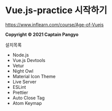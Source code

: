 # Vue.js-practice 시작하기

https://www.inflearn.com/course/Age-of-Vuejs

**Copyright © 2021 Captain Pangyo**

설치목록
- Node.js
- Vue.js Devtools
- Vetur
- Night Owl
- Material Icon Theme
- Live Server
- ESLint
- Prettier
- Auto Close Tag
- Atom Keymap